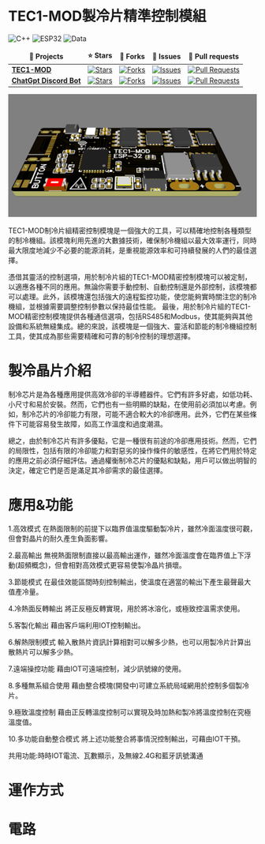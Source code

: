 # TEC1-MOD製冷片精準控制模組

  <img src="https://img.shields.io/badge/C++-USE-orange" alt="C++" />
  <img src="https://img.shields.io/badge/ESP32-USE-orange" alt="ESP32" />
  <img src="https://img.shields.io/badge/Data-OOC.Work-blue" alt="Data" />


<table>
  <thead align="center">
    <tr border: none;>
      <td><b>📄 Projects</b></td>
      <td><b>⭐ Stars</b></td>
      <td><b>📗 Forks</b></td>
      <td><b>📘 Issues</b></td>
      <td><b>📙 Pull requests</b></td>
    </tr>
  </thead>
  <tbody>
    <tr>
      <td><a href="https://github.com/Knockoi/TEC1-MOD"><b>TEC1-MOD</b></a></td>
      <td><a href="https://github.com/Knockoi/TEC1-MOD/stargazers"><img alt="Stars" src="https://img.shields.io/github/stars/Knockoi/TEC1-MOD?style=flat-square&labelColor=343b41"/></a></td>
      <td><a href="https://github.com/Knockoi/TEC1-MOD/network/members"><img alt="Forks" src="https://img.shields.io/github/forks/Knockoi/TEC1-MOD?style=flat-square&labelColor=343b41"/></a></td>
      <td><a href="https://github.com/Knockoi/TEC1-MOD/issues"><img alt="Issues" src="https://img.shields.io/github/issues/Knockoi/TEC1-MOD?style=flat-square&labelColor=343b41"/></a></td>
      <td><a href="https://github.com/Knockoi/TEC1-MOD/pulls"><img alt="Pull Requests" src="https://img.shields.io/github/issues-pr/Knockoi/TEC1-MOD?style=flat-square&labelColor=343b41"/></a></td>
 </tr>
    <tr>
      <td><a href="https://github.com/OOC-work/Exponential-Freeze"><b>ChatGpt Discord Bot</b></a></td>
      <td><a href="https://github.com/OOC-work/Exponential-Freeze/stargazers"><img alt="Stars" src="https://img.shields.io/github/stars/OOC-work/Exponential-Freeze?style=flat-square&labelColor=343b41"/></a></td>
      <td><a href="https://github.com/OOC-work/Exponential-Freeze/network/members"><img alt="Forks" src="https://img.shields.io/github/forks/OOC-work/Exponential-Freeze?style=flat-square&labelColor=343b41"/></a></td>
      <td><a href="https://github.com/OOC-work/Exponential-Freeze/issues"><img alt="Issues" src="https://img.shields.io/github/issues/OOC-work/Exponential-Freeze?style=flat-square&labelColor=343b41"/></a></td>
      <td><a href="https://github.com/OOC-work/Exponential-Freeze/pulls"><img alt="Pull Requests" src="https://img.shields.io/github/issues-pr/OOC-work/Exponential-Freeze?style=flat-square&labelColor=343b41"/></a></td>
    </tr>
  </tbody>
</table>
   


  ![image](https://github.com/Knockoi/TEC1-MOD/blob/main/Image/%E8%9E%A2%E5%B9%95%E6%93%B7%E5%8F%96%E7%95%AB%E9%9D%A2%202023-04-29%20011950.png)  
  
  TEC1-MOD制冷片組精密控制模塊是一個強大的工具，可以精確地控制各種類型的制冷機組。該模塊利用先進的大數據技術，確保制冷機組以最大效率運行，同時最大限度地減少不必要的能源消耗，是重視能源效率和可持續發展的人們的最佳選擇。
 
  憑借其靈活的控制選項，用於制冷片組的TEC1-MOD精密控制模塊可以被定制，以適應各種不同的應用。無論你需要手動控制、自動控制還是外部控制，該模塊都可以處理。此外，該模塊還包括強大的遠程監控功能，使您能夠實時關注您的制冷機組，並根據需要調整控制參數以保持最佳性能。
  最後，用於制冷片組的TEC1-MOD精密控制模塊提供各種通信選項，包括RS485和Modbus，使其能夠與其他設備和系統無縫集成。總的來說，該模塊是一個強大、靈活和節能的制冷機組控制工具，使其成為那些需要精確和可靠的制冷控制的理想選擇。


# 製冷晶片介紹
  制冷芯片是為各種應用提供高效冷卻的半導體器件。它們有許多好處，如低功耗、小尺寸和易於安裝。然而，它們也有一些明顯的缺點，在使用前必須加以考慮。例如，制冷芯片的冷卻能力有限，可能不適合較大的冷卻應用。此外，它們在某些條件下可能容易發生故障，如高工作溫度和過度潮濕。
  
  總之，由於制冷芯片有許多優點，它是一種很有前途的冷卻應用技術。然而，它們的局限性，包括有限的冷卻能力和對惡劣的操作條件的敏感性，在將它們用於特定的應用之前必須仔細評估。通過權衡制冷芯片的優點和缺點，用戶可以做出明智的決定，確定它們是否是滿足其冷卻需求的最佳選擇。

# 應用&功能

  1.高效模式
  在熱面限制的前提下以臨界值溫度驅動製冷片，雖然冷面溫度很可觀，但會對晶片的耐久產生負面影響。
  
  2.最高輸出
  無視熱面限制直接以最高輸出運作，雖然冷面溫度會在臨界值上下浮動(超頻概念)，但會相對高效模式更容易使製冷晶片損壞。
  
  3.節能模式
  在最佳效能區間時刻控制輸出，使溫度在適當的輸出下產生最聲最大值產冷量。
  
  4.冷熱面反轉輸出
  將正反極反轉實現，用於將冰溶化，或極致控溫需求使用。
  
  5.客製化輸出
  藉由客戶端利用IOT控制輸出。
  
  6.解熱限制模式
  輸入散熱片資訊計算相對可以解多少熱，也可以用製冷片計算出散熱片可以解多少熱。
  
  7.遠端操控功能
  藉由IOT可遠端控制，減少訊號線的使用。
  
  8.多種無系組合使用
  藉由整合模塊(開發中)可建立系統局域網用於控制多個製冷片。
  
  9.極致溫度控制
  藉由正反轉溫度控制可以實現及時加熱和製冷將溫度控制在究極溫度值。
  
  10.多功能自動整合模式
  將上述功能整合將事情況控制輸出，可藉由IOT干預。
  
  共用功能:時時IOT電流、瓦數顯示，及無線2.4G和藍牙訊號溝通
  

# 運作方式



# 電路




